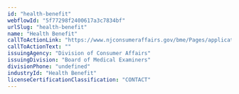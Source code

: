 ```yaml
---
id: "health-benefit"
webflowId: "5f77298f2400617a3c7834bf"
urlSlug: "health-benefit"
name: "Health Benefit"
callToActionLink: "https://www.njconsumeraffairs.gov/bme/Pages/applications.aspx"
callToActionText: ""
issuingAgency: "Division of Consumer Affairs"
issuingDivision: "Board of Medical Examiners"
divisionPhone: "undefined"
industryId: "Health Benefit"
licenseCertificationClassification: "CONTACT"
---
```


